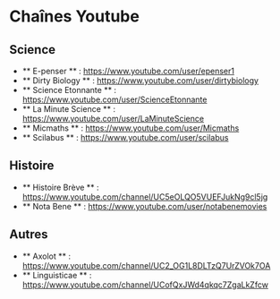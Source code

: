 # Chaînes Youtube

## Science
* ** E-penser ** : https://www.youtube.com/user/epenser1
* ** Dirty Biology ** : https://www.youtube.com/user/dirtybiology
* ** Science Etonnante ** : https://www.youtube.com/user/ScienceEtonnante
* ** La Minute Science ** : https://www.youtube.com/user/LaMinuteScience
* ** Micmaths ** : https://www.youtube.com/user/Micmaths
* ** Scilabus ** : https://www.youtube.com/user/scilabus

## Histoire
* ** Histoire Brève ** : https://www.youtube.com/channel/UC5eOLQO5VUEFJukNg9cl5jg
* ** Nota Bene ** : https://www.youtube.com/user/notabenemovies

## Autres
* ** Axolot ** : https://www.youtube.com/channel/UC2_OG1L8DLTzQ7UrZVOk7OA
* ** Linguisticae ** : https://www.youtube.com/channel/UCofQxJWd4qkqc7ZgaLkZfcw
